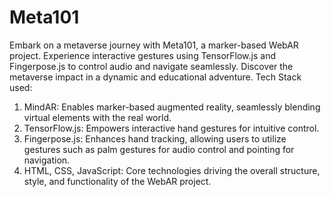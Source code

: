 # Meta101
Embark on a metaverse journey with Meta101, a marker-based WebAR project. Experience interactive gestures using TensorFlow.js and Fingerpose.js to control audio and navigate seamlessly. Discover the metaverse impact in a dynamic and educational adventure.
Tech Stack used:
  1. MindAR: Enables marker-based augmented reality, seamlessly blending virtual elements with the real world.
  2. TensorFlow.js: Empowers interactive hand gestures for intuitive control.
  3. Fingerpose.js: Enhances hand tracking, allowing users to utilize gestures such as palm gestures for audio control and pointing for     
  navigation.
  4. HTML, CSS, JavaScript: Core technologies driving the overall structure, style, and functionality of the WebAR project.



